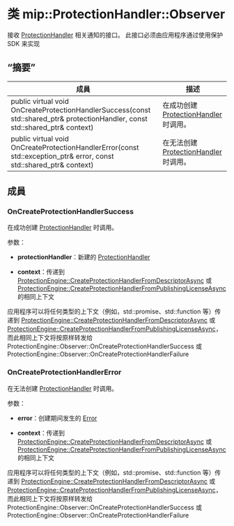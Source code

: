 # <a name="class-mipprotectionhandlerobserver"></a>类 mip::ProtectionHandler::Observer 
接收 [ProtectionHandler](class_mip_protectionhandler.md) 相关通知的接口。
此接口必须由应用程序通过使用保护 SDK 来实现
  
## <a name="summary"></a>“摘要”
 成員                        | 描述                                
--------------------------------|---------------------------------------------
public virtual void OnCreateProtectionHandlerSuccess(const std::shared_ptr<ProtectionHandler>& protectionHandler, const std::shared_ptr<void>& context)  |  在成功创建 [ProtectionHandler](class_mip_protectionhandler.md) 时调用。
public virtual void OnCreateProtectionHandlerError(const std::exception_ptr& error, const std::shared_ptr<void>& context)  |  在无法创建 [ProtectionHandler](class_mip_protectionhandler.md) 时调用。
  
## <a name="members"></a>成員
  
### <a name="oncreateprotectionhandlersuccess"></a>OnCreateProtectionHandlerSuccess
在成功创建 [ProtectionHandler](class_mip_protectionhandler.md) 时调用。

参数：  
* **protectionHandler**：新建的 [ProtectionHandler](class_mip_protectionhandler.md)


* **context**：传递到 [ProtectionEngine::CreateProtectionHandlerFromDescriptorAsync](class_mip_protectionengine.md#createprotectionhandlerfromdescriptorasync) 或 [ProtectionEngine::CreateProtectionHandlerFromPublishingLicenseAsync](class_mip_protectionengine.md#createprotectionhandlerfrompublishinglicenseasync) 的相同上下文


应用程序可以将任何类型的上下文（例如，std::promise、std::function 等）传递到 [ProtectionEngine::CreateProtectionHandlerFromDescriptorAsync](class_mip_protectionengine.md#createprotectionhandlerfromdescriptorasync) 或 [ProtectionEngine::CreateProtectionHandlerFromPublishingLicenseAsync](class_mip_protectionengine.md#createprotectionhandlerfrompublishinglicenseasync)，而此相同上下文将按原样转发给 ProtectionEngine::Observer::OnCreateProtectionHandlerSuccess 或 ProtectionEngine::Observer::OnCreateProtectionHandlerFailure
  
### <a name="oncreateprotectionhandlererror"></a>OnCreateProtectionHandlerError
在无法创建 [ProtectionHandler](class_mip_protectionhandler.md) 时调用。

参数：  
* **error**：创建期间发生的 [Error](class_mip_error.md) 


* **context**：传递到 [ProtectionEngine::CreateProtectionHandlerFromDescriptorAsync](class_mip_protectionengine.md#createprotectionhandlerfromdescriptorasync) 或 [ProtectionEngine::CreateProtectionHandlerFromPublishingLicenseAsync](class_mip_protectionengine.md#createprotectionhandlerfrompublishinglicenseasync) 的相同上下文


应用程序可以将任何类型的上下文（例如，std::promise、std::function 等）传递到 [ProtectionEngine::CreateProtectionHandlerFromDescriptorAsync](class_mip_protectionengine.md#createprotectionhandlerfromdescriptorasync) 或 [ProtectionEngine::CreateProtectionHandlerFromPublishingLicenseAsync](class_mip_protectionengine.md#createprotectionhandlerfrompublishinglicenseasync)，而此相同上下文将按原样转发给 ProtectionEngine::Observer::OnCreateProtectionHandlerSuccess 或 ProtectionEngine::Observer::OnCreateProtectionHandlerFailure